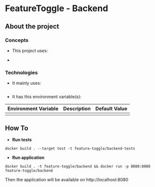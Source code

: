 # FeatureToggle - Backend

## About the project ##

### Concepts ###

* This project uses:

- 

### Technologies ###

* It mainly uses:
```
```

* It has this environment variable(s):

| Environment Variable | Description                  | Default Value                                            |
|----------------------|------------------------------|----------------------------------------------------------|
|         |   |   |

## How To ##

* **Run tests**

`docker build . --target test -t feature-toggle/backend-tests`

* **Run application**

`docker build . -t feature-toggle/backend && docker run -p 8080:8080 feature-toggle/backend`

Then the application will be available on http://localhost:8080
